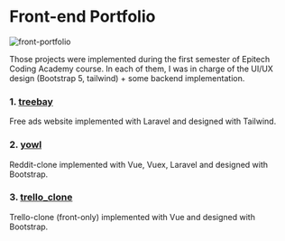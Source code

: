 # Front-end Portfolio

![front-portfolio](https://user-images.githubusercontent.com/84317349/138428936-d21249b8-5ca8-436b-afba-47448c62e21a.png)

Those projects were implemented during the first semester of Epitech Coding Academy course. In each of them, I was in charge of the UI/UX design (Bootstrap 5, tailwind) + some backend implementation.

### 1. [treebay](/front-end/treebay) 
Free ads website implemented with Laravel and designed with Tailwind.
### 2. [yowl](/front-end/yowl)
Reddit-clone implemented with Vue, Vuex, Laravel and designed with Bootstrap.
### 3. [trello_clone](/front-end/trello_clone) 
Trello-clone (front-only) implemented with Vue and designed with Bootstrap.
